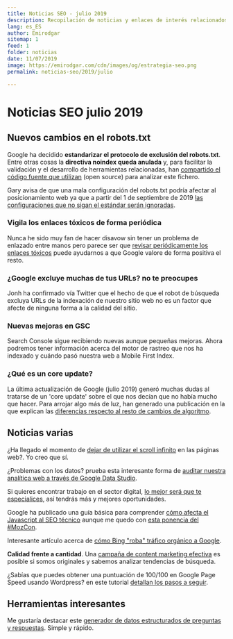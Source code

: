 ```yaml
---
title: Noticias SEO - julio 2019
description: Recopilación de noticias y enlaces de interés relacionados con el SEO y Marketing digital
lang: es_ES
author: Emirodgar
sitemap: 1
feed: 1
folder: noticias
date: 11/07/2019
image: https://emirodgar.com/cdn/images/og/estrategia-seo.png
permalink: noticias-seo/2019/julio

---
```


# Noticias SEO julio 2019

## Nuevos cambios en el robots.txt

Google ha decidido **estandarizar el protocolo de exclusión del robots.txt**. Entre otras cosas la **directiva noindex queda anulada** y, para facilitar la validación y el desarrollo de herramientas relacionadas, han [compartido el código fuente que utilizan](https://webmasters.googleblog.com/2019/07/repp-oss.html) (open source) para analizar este fichero. 

<amp-twitter 
  width="375"
  height="472"
  layout="responsive"
  data-tweetid="1145766318680858625">
</amp-twitter>

Gary avisa de que una mala configuración del robots.txt podría afectar al posicionamiento web ya que a partir del 1 de septiembre de 2019 [las configuraciones que no sigan el estándar serán ignoradas](https://webmasters.googleblog.com/2019/07/a-note-on-unsupported-rules-in-robotstxt.html).

<amp-twitter 
  width="375"
  height="472"
  layout="responsive"
  data-tweetid="1145951912900157440">
</amp-twitter>


### Vigila los enlaces tóxicos de forma periódica 

Nunca he sido muy fan de hacer disavow sin tener un problema de enlazado entre manos pero parece ser que [revisar periódicamente los enlaces tóxicos](https://www.seroundtable.com/amp/google-trust-algorithmic-links-27014.html) puede ayudarnos a que Google valore de forma positiva el resto.

### ¿Google excluye muchas de tus URLs? no te preocupes

Jonh ha confirmado vía Twitter que el hecho de que el robot de búsqueda excluya URLs de la indexación de nuestro sitio web no es un factor que afecte de ninguna forma a la calidad del sitio.

<amp-twitter 
  width="375"
  height="472"
  layout="responsive"
  data-tweetid="1149656887618486272">
</amp-twitter>

### Nuevas mejoras en GSC

Search Console sigue recibiendo nuevas aunque pequeñas mejoras. Ahora podremos tener información acerca del motor de rastreo que nos ha indexado y cuándo pasó nuestra web a Mobile First Index.

<amp-twitter 
  width="375"
  height="472"
  layout="responsive"
  data-tweetid="1143891813662486528">
</amp-twitter>

### ¿Qué es un core update?

La última actualización de Google (julio 2019) generó muchas dudas al tratarse de un 'core update' sobre el que nos decían que no había mucho que hacer. Para arrojar algo más de luz, han generado una publicación en la que explican las [diferencias respecto al resto de cambios de algoritmo](https://webmasters.googleblog.com/2019/08/core-updates.html).

## Noticias varias

¿Ha llegado el momento de [dejar de utilizar el scroll infinito](http://www.invisionapp.com/inside-design/kill-infinite-scroll/) en las páginas web?. Yo creo que sí.

¿Problemas con los datos? prueba esta interesante forma de [auditar nuestra analítica web a través de Google Data Studio](http://www.charlesfarina.com/audit-your-google-analytics-data-with-google-data-studio/).

Si quieres encontrar trabajo en el sector digital, [lo mejor será que te especialices](https://www.kevin-indig.com/become-a-specialist-if-you-want-a-career-in-digital-marketing/), así tendrás más y mejores oportunidades.

Google ha publicado una guía básica para comprender [cómo afecta el Javascript al SEO técnico](https://developers.google.com/search/docs/guides/javascript-seo-basics) aunque me quedo con [esta ponencia del #MozCon](https://www.slideshare.net/paulshapiro/redefining-technical-seo-mozcon-2019-by-paul-shapiro).

Interesante artículo acerca de [cómo Bing "roba" tráfico orgánico a Google](https://www.tldrseo.com/bing-google-organic-traffic/).

**Calidad frente a cantidad**. Una [campaña de content marketing efectiva](https://riseatseven.com/blog/building-link-campaigns-that-top-tier-journalists-love-for-a-brand-that-no-ones-heard-of-or-likes/) es posible si somos originales y sabemos analizar tendencias de búsqueda.

¿Sabías que puedes obtener una puntuación de 100/100 en Google Page Speed usando Wordpress? en este tutorial [detallan los pasos a seguir](https://nickleroy.com/blog-posts/wordpress-site-speed/).

## Herramientas interesantes

Me gustaría destacar este [generador de datos estructurados de preguntas y respuestas](https://saijogeorge.com/json-ld-schema-generator/faq/). Simple y rápido. 
<!--stackedit_data:
eyJoaXN0b3J5IjpbMzI4MzM0NzEwLC0xNzQ3NjA4MDgsLTE5Nj
U0MjQ4NDksLTExNDc2MDY0ODMsMjA5MDUyNDQ0LC0xODIxMzI1
NjM2LC0xNDkwODA1ODU3LC02ODgzMDg1NTgsLTY2NTEwNTM5LC
0xMDczNzIzNTcxLC0xMDA0MjI4MzM2LC0xNDMyNzc2NzgwLDE3
MDUwNTQyMzAsODExNjM4MDA1LC0yNjUwMzgyMzUsLTE2MjYwNj
U4NjddfQ==
-->